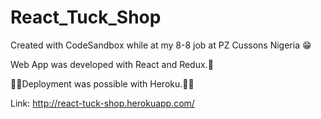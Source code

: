 # React_Tuck_Shop

Created with CodeSandbox while at my 8-8 job at PZ Cussons Nigeria 😁

Web App was developed with React and Redux.🙌

🛫🛫Deployment was possible with Heroku.🛫🛫

Link: http://react-tuck-shop.herokuapp.com/
